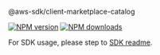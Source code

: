 @aws-sdk/client-marketplace-catalog

[![NPM version](https://img.shields.io/npm/v/@aws-sdk/client-marketplace-catalog/rc.svg)](https://www.npmjs.com/package/@aws-sdk/client-marketplace-catalog)
[![NPM downloads](https://img.shields.io/npm/dm/@aws-sdk/client-marketplace-catalog.svg)](https://www.npmjs.com/package/@aws-sdk/client-marketplace-catalog)

For SDK usage, please step to [SDK readme](https://github.com/aws/aws-sdk-js-v3).
